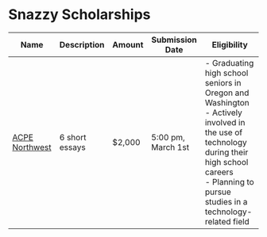 # Snazzy Scholarships


| Name | Description | Amount | Submission Date | Eligibility |
| ------------- | ------------- | ------------- | ------------- | ------------- |
| [ACPE Northwest](http://www.acpenw.org/scholarships)  | 6 short essays  |	$2,000	|	5:00 pm, March 1st	| - Graduating high school seniors in Oregon and Washington </br> - Actively involved in the use of technology during their high school careers </br> - Planning to pursue studies in a technology-related field
